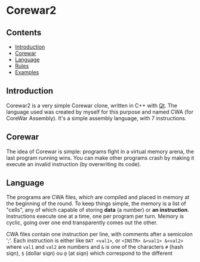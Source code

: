 Corewar2
========

Contents
--------

* [Introduction](#introduction)
* [Corewar](#corewar)
* [Language](#language)
* [Rules](#rules)
* [Examples](#examples)

Introduction
------------

Corewar2 is a very simple Corewar clone, written in C++ with [Qt](http://qt.nokia.com/). The language used was created by myself for this purpose and named CWA (for CoreWar Assembly). It's a simple assembly language, with 7 instructions.

Corewar
-------

The idea of Corewar is simple: programs fight in a virtual memory arena, the last program running wins. You can make other programs crash by making it execute an invalid instruction (by overwriting its code).

Language
--------

The programs are CWA files, which are compiled and placed in memory at the beginning of the round. To keep things simple, the memory is a list of "cells", any of which capable of storing **data** (a number) or **an instruction**. Instructions execute one at a time, one per program per turn. Memory is cyclic, going over one end transparently comes out the other.

CWA files contain one instruction per line, with comments after a semicolon ';'. Each instruction is either like `DAT <val1>`, or `<INSTR> &<val1> &<val2>` where `val1` and `val2` are numbers and `&` is one of the characters `#` (hash sign), `$` (dollar sign) ou `@` (at sign) which correspond to the different addressing modes. There are no registers, all data is in memory.

Arguments can be of three sorts. They are written with a prefix character then a number (positive or negative). The prefixes mean:

* `$`: immediate value. The value to use is the number written. Example: `$-12`
* `#`: address. The value to use is the one found at the address given, relative to the current instruction's position. So `#0` means the current instruction, `#-1` means the previous one, etc.
* `@`: indirect address. The value to use is at the (indirect) address found at the given address. Note that the indirect address is also relative to the current instruction, not its own location. For example, `@1 ; DAT 3 ; DAT -3 ; DAT 4` references the last cell which contains `DAT 4`.

Instructions can take one of two arguments. Not all types are necessarily accepted, for example, `JMP` needs an address (no immediate value), same thing with `MOV`, `ADD`, and `SUB`. The instructions are:

* `DAT <number>`: A numeric value. If a program reaches a cell containing a `DAT`, it gets terminated. Note that the `number` cannot have a prefix.
* `ADD <src> <dst>`: Add `src` to `dst`. `dst` cannot be an immediate value..
* `SUB <src> <dst>`: Subtract `src` from `dst`. `dst` cannot be an immediate value.
* `MOV <src> <dst>`: Copy from `src` to `dst`. This instruction can copy both data and instructions. `dst` cannot be an immediate value.
* `IFE <a> <b>`: Compare `a` with `b`. If `a` is equal to `b`, the next instruction is executed, else it is skipped.
* `IFL <src> <dst>`: Compare `a` with `b`. If `a < b`, the next instruction is executed, else it is skipped.
* `JMP <dst>`: Jump to the address `dst`. `dst` cannot be an immediate value.
* `FORK <dst>`: Start a thread, which executes at the address `dst`, while we continue with the next instruction.

Rules
-----

A program is terminated if it executes an invalid instruction (for example a `DAT`, or an instruction with an invalid argument type). Furthermore, a memory cell is considered to belong to the last program which wrote to it. If a program executes a memory cell that doesn't belong to it, it is *considered to be* the program that wrote it. This means if all remaining programs are executing code from your program, you win.

If the `FORK` instruction is enabled, it allows a program to create multiple threads. However beware that threads are sharing execution time. This means that a program with 3 threads will see each of its thread execute at one third of the speed a of program which never uses the `FORK` instruction.

Examples
--------

### Steamroller

The steamroller is the simplest possible program. It only contains one instruction, which copies itself at the next memory cell. It doesn't crash other programs, once overwritten by the steamroller, they simply start executing the single instruction themselves (which does not cause the steamroller to move faster). Written in CWD, this instruction reads:

```
mov #0 #1 ; steamroller
```

### Bomber

This example, a little more complex, loops to write `DAT 0` over the whole memory following it.

```
add $1 #3 ; increase the counter
mov $0 @2 ; write a DAT 0 to the pointed address
jmp #-2   ; back to start
dat 2     ; counter
```

### Anti-steamroller

This program only counters steamrollers, it doesn't attack. It places a `DAT 1` a little way back and checks for it regularly. Once it is overwritten, it kills the steamroller that we assume overwrote it, by writing a `DAT 0`:

```
mov $1 #-4 ; place the DAT 1
ife $1 #-5 ; checks that it's there
jmp #-1    ; it's still there, loop
mov $0 #-5 ; it was overwritten, write two DAT 0 to kill a steamroller
mov $0 #-6
jmp #-5    ; then loop
```

### Spammer

For this example, the `FORK` instruction needs to be enabled. This program sends steamrollers to many memory locations. It may overwrite itself with a steamroller.

```
add $128 #5 ; increase counters
add $128 #5
mov #5 @3   ; copy the steamroller
fork @3     ; start the steamroller
jmp #-4     ; loop
dat 4
dat 3
mov #0 #1   ; instruction for the steamroller
```
